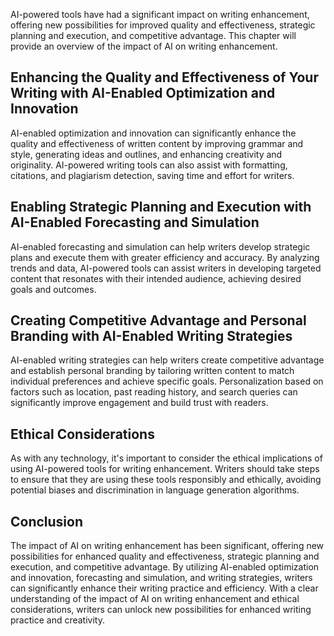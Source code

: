 
AI-powered tools have had a significant impact on writing enhancement, offering new possibilities for improved quality and effectiveness, strategic planning and execution, and competitive advantage. This chapter will provide an overview of the impact of AI on writing enhancement.

Enhancing the Quality and Effectiveness of Your Writing with AI-Enabled Optimization and Innovation
---------------------------------------------------------------------------------------------------

AI-enabled optimization and innovation can significantly enhance the quality and effectiveness of written content by improving grammar and style, generating ideas and outlines, and enhancing creativity and originality. AI-powered writing tools can also assist with formatting, citations, and plagiarism detection, saving time and effort for writers.

Enabling Strategic Planning and Execution with AI-Enabled Forecasting and Simulation
------------------------------------------------------------------------------------

AI-enabled forecasting and simulation can help writers develop strategic plans and execute them with greater efficiency and accuracy. By analyzing trends and data, AI-powered tools can assist writers in developing targeted content that resonates with their intended audience, achieving desired goals and outcomes.

Creating Competitive Advantage and Personal Branding with AI-Enabled Writing Strategies
---------------------------------------------------------------------------------------

AI-enabled writing strategies can help writers create competitive advantage and establish personal branding by tailoring written content to match individual preferences and achieve specific goals. Personalization based on factors such as location, past reading history, and search queries can significantly improve engagement and build trust with readers.

Ethical Considerations
----------------------

As with any technology, it's important to consider the ethical implications of using AI-powered tools for writing enhancement. Writers should take steps to ensure that they are using these tools responsibly and ethically, avoiding potential biases and discrimination in language generation algorithms.

Conclusion
----------

The impact of AI on writing enhancement has been significant, offering new possibilities for enhanced quality and effectiveness, strategic planning and execution, and competitive advantage. By utilizing AI-enabled optimization and innovation, forecasting and simulation, and writing strategies, writers can significantly enhance their writing practice and efficiency. With a clear understanding of the impact of AI on writing enhancement and ethical considerations, writers can unlock new possibilities for enhanced writing practice and creativity.
